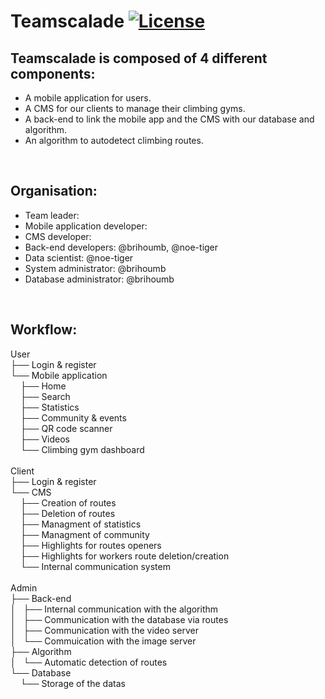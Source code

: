# Teamscalade [![License](https://img.shields.io/badge/License-MIT-yellow.svg)](../LICENSE)


## Teamscalade is composed of 4 different components:
- A mobile application for users.
- A CMS for our clients to manage their climbing gyms.
- A back-end to link the mobile app and the CMS with our database and algorithm.
- An algorithm to autodetect climbing routes.

<br/>

## Organisation:
- Team leader:
- Mobile application developer:
- CMS developer:
- Back-end developers: @brihoumb, @noe-tiger
- Data scientist: @noe-tiger
- System administrator: @brihoumb
- Database administrator: @brihoumb

<br/>

## Workflow:
User  
├── Login & register  
└── Mobile application  
&nbsp;&nbsp;&nbsp;&nbsp;├── Home  
&nbsp;&nbsp;&nbsp;&nbsp;├── Search  
&nbsp;&nbsp;&nbsp;&nbsp;├── Statistics  
&nbsp;&nbsp;&nbsp;&nbsp;├── Community & events  
&nbsp;&nbsp;&nbsp;&nbsp;├── QR code scanner  
&nbsp;&nbsp;&nbsp;&nbsp;├── Videos  
&nbsp;&nbsp;&nbsp;&nbsp;└── Climbing gym dashboard  
<br/>
Client  
├── Login & register  
└── CMS  
&nbsp;&nbsp;&nbsp;&nbsp;├── Creation of routes  
&nbsp;&nbsp;&nbsp;&nbsp;├── Deletion of routes  
&nbsp;&nbsp;&nbsp;&nbsp;├── Managment of statistics  
&nbsp;&nbsp;&nbsp;&nbsp;├── Managment of community  
&nbsp;&nbsp;&nbsp;&nbsp;├── Highlights for routes openers  
&nbsp;&nbsp;&nbsp;&nbsp;├── Highlights for workers route deletion/creation  
&nbsp;&nbsp;&nbsp;&nbsp;└── Internal communication system  
<br/>
Admin  
├── Back-end  
│&nbsp;&nbsp;&nbsp;├── Internal communication with the algorithm  
│&nbsp;&nbsp;&nbsp;├── Communication with the database via routes  
│&nbsp;&nbsp;&nbsp;├── Communication with the video server  
│&nbsp;&nbsp;&nbsp;└── Commuication with the image server  
├── Algorithm  
│&nbsp;&nbsp;&nbsp;└── Automatic detection of routes  
└── Database  
&nbsp;&nbsp;&nbsp;&nbsp;└── Storage of the datas